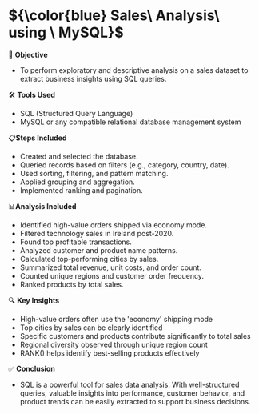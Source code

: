 # ${\color{blue} Sales\ Analysis\ using \ MySQL}$
📌 **Objective**
- To perform exploratory and descriptive analysis on a sales dataset to extract business insights using SQL queries.
 
🛠 **Tools Used**
- SQL (Structured Query Language)
- MySQL or any compatible relational database management system
  
📋**Steps Included**
- Created and selected the database.
- Queried records based on filters (e.g., category, country, date).
- Used sorting, filtering, and pattern matching.
- Applied grouping and aggregation.
- Implemented ranking and pagination.
  
📊**Analysis Included**
- Identified high-value orders shipped via economy mode.
- Filtered technology sales in Ireland post-2020.
- Found top profitable transactions.
- Analyzed customer and product name patterns.
- Calculated top-performing cities by sales.
- Summarized total revenue, unit costs, and order count.
- Counted unique regions and customer order frequency.
- Ranked products by total sales.
  
🔍 **Key Insights**
- High-value orders often use the 'economy' shipping mode
- Top cities by sales can be clearly identified
- Specific customers and products contribute significantly to total sales
- Regional diversity observed through unique region count
- RANK() helps identify best-selling products effectively
  
✅ **Conclusion**
- SQL is a powerful tool for sales data analysis. With well-structured queries, valuable insights into performance, customer behavior, and product trends can be easily extracted to support business decisions.
